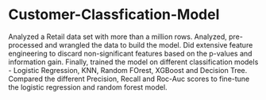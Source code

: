 # Customer-Classfication-Model
Analyzed a Retail data set with more than a million rows. Analyzed, pre-processed and wrangled the data to build the model. Did extensive feature engineering to discard non-significant features based on the p-values and information gain. Finally, trained the model on different classification models - Logistic Regression, KNN, Random FOrest, XGBoost and Decision Tree. Compared the different Precision, Recall and Roc-Auc scores to fine-tune the logistic regression and random forest model.
